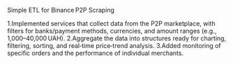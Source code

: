 Simple ETL for Binance P2P Scraping

1.Implemented services that collect data from the P2P marketplace, with filters for banks/payment methods, currencies, and amount ranges (e.g., 1,000–40,000 UAH).
2.Aggregate the data into structures ready for charting, filtering, sorting, and real‑time price‑trend analysis.
3.Added monitoring of specific orders and the performance of individual merchants.
